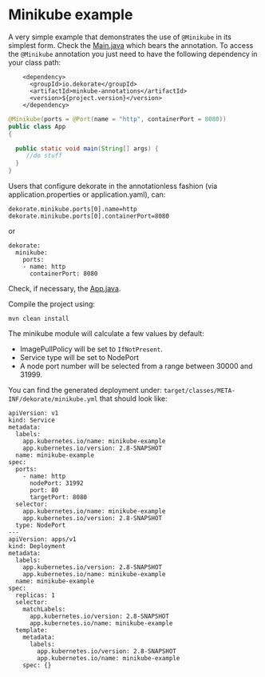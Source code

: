 # Minikube example

A very simple example that demonstrates the use of `@Minikube` in its simplest form.
Check the [Main.java](src/main/java/io/dekorate/example/App.java) which bears the annotation.
To access the `@Minikube` annotation you just need to have the following dependency in your
class path:

```
    <dependency>
      <groupId>io.dekorate</groupId>
      <artifactId>minkube-annotations</artifactId>
      <version>${project.version}</version>
    </dependency>  
```
```java
@Minikube(ports = @Port(name = "http", containerPort = 8080))
public class App
{

  public static void main(String[] args) {
     //do stuff
  }
}
```

Users that configure dekorate in the annotationless fashion (via application.properties or application.yaml), can:

```
dekorate.minikube.ports[0].name=http
dekorate.minikube.ports[0].containerPort=8080
```

or 

```
dekorate:
  minikube:
    ports: 
    - name: http
      containerPort: 8080
```


Check, if necessary, the [App.java](src/main/java/io/dekorate/example/App.java).

Compile the project using:

    mvn clean install   


The minikube module will calculate a few values by default:
- ImagePullPolicy will be set to `IfNotPresent`.
- Service type will be set to NodePort
- A node port number will be selected from a range between 30000 and 31999.

You can find the generated deployment under: `target/classes/META-INF/dekorate/minikube.yml` that should look like:

```
apiVersion: v1
kind: Service
metadata:
  labels:
    app.kubernetes.io/name: minikube-example
    app.kubernetes.io/version: 2.8-SNAPSHOT
  name: minikube-example
spec:
  ports:
    - name: http
      nodePort: 31992
      port: 80
      targetPort: 8080
  selector:
    app.kubernetes.io/name: minikube-example
    app.kubernetes.io/version: 2.8-SNAPSHOT
  type: NodePort
---
apiVersion: apps/v1
kind: Deployment
metadata:
  labels:
    app.kubernetes.io/version: 2.8-SNAPSHOT
    app.kubernetes.io/name: minikube-example
  name: minikube-example
spec:
  replicas: 1
  selector:
    matchLabels:
      app.kubernetes.io/version: 2.8-SNAPSHOT
      app.kubernetes.io/name: minikube-example
  template:
    metadata:
      labels:
        app.kubernetes.io/version: 2.8-SNAPSHOT
        app.kubernetes.io/name: minikube-example
    spec: {}
```


